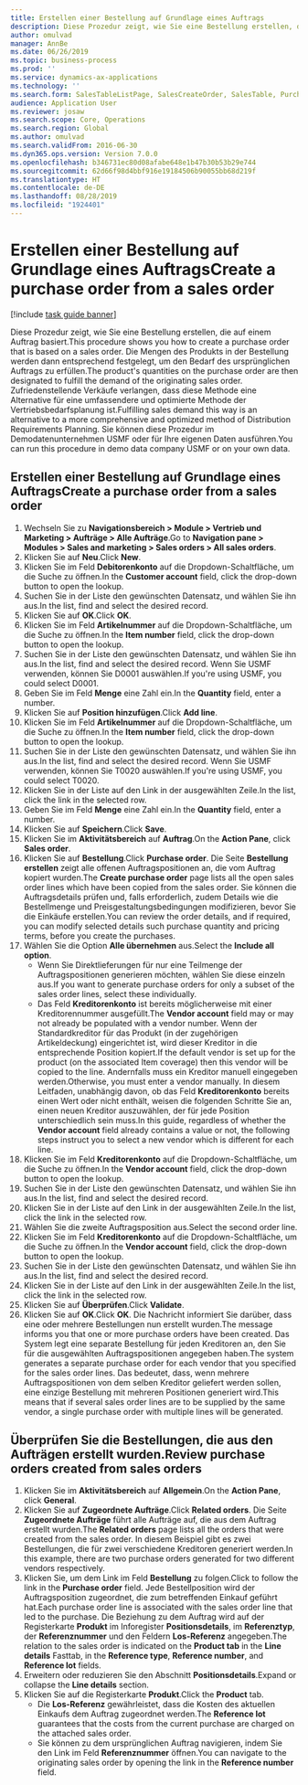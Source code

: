 ```yaml
---
title: Erstellen einer Bestellung auf Grundlage eines Auftrags
description: Diese Prozedur zeigt, wie Sie eine Bestellung erstellen, die auf einem Auftrag basiert.
author: omulvad
manager: AnnBe
ms.date: 06/26/2019
ms.topic: business-process
ms.prod: ''
ms.service: dynamics-ax-applications
ms.technology: ''
ms.search.form: SalesTableListPage, SalesCreateOrder, SalesTable, PurchCreateFromSalesOrder, VendAccountItemLookup, SalesTableReferences, PurchTable
audience: Application User
ms.reviewer: josaw
ms.search.scope: Core, Operations
ms.search.region: Global
ms.author: omulvad
ms.search.validFrom: 2016-06-30
ms.dyn365.ops.version: Version 7.0.0
ms.openlocfilehash: b346731ec80d08afabe648e1b47b30b53b29e744
ms.sourcegitcommit: 62d66f98d4bbf916e19184506b90055bb68d219f
ms.translationtype: HT
ms.contentlocale: de-DE
ms.lasthandoff: 08/28/2019
ms.locfileid: "1924401"
---
```

# <a name="create-a-purchase-order-from-a-sales-order"></a><span data-ttu-id="bd9e1-103">Erstellen einer Bestellung auf Grundlage eines Auftrags</span><span class="sxs-lookup"><span data-stu-id="bd9e1-103">Create a purchase order from a sales order</span></span>

[!include [task guide banner](../../includes/task-guide-banner.md)]

<span data-ttu-id="bd9e1-104">Diese Prozedur zeigt, wie Sie eine Bestellung erstellen, die auf einem Auftrag basiert.</span><span class="sxs-lookup"><span data-stu-id="bd9e1-104">This procedure shows you how to create a purchase order that is based on a sales order.</span></span> <span data-ttu-id="bd9e1-105">Die Mengen des Produkts in der Bestellung werden dann entsprechend festgelegt, um den Bedarf des ursprünglichen Auftrags zu erfüllen.</span><span class="sxs-lookup"><span data-stu-id="bd9e1-105">The product's quantities on the purchase order are then designated to fulfill the demand of the originating sales order.</span></span> <span data-ttu-id="bd9e1-106">Zufriedenstellende Verkäufe verlangen, dass diese Methode eine Alternative für eine umfassendere und optimierte Methode der Vertriebsbedarfsplanung ist.</span><span class="sxs-lookup"><span data-stu-id="bd9e1-106">Fulfilling sales demand this way is an alternative to a more comprehensive and optimized method of Distribution Requirements Planning.</span></span> <span data-ttu-id="bd9e1-107">Sie können diese Prozedur im Demodatenunternehmen USMF oder für Ihre eigenen Daten ausführen.</span><span class="sxs-lookup"><span data-stu-id="bd9e1-107">You can run this procedure in demo data company USMF or on your own data.</span></span>


## <a name="create-a-purchase-order-from-a-sales-order"></a><span data-ttu-id="bd9e1-108">Erstellen einer Bestellung auf Grundlage eines Auftrags</span><span class="sxs-lookup"><span data-stu-id="bd9e1-108">Create a purchase order from a sales order</span></span>
1. <span data-ttu-id="bd9e1-109">Wechseln Sie zu **Navigationsbereich > Module > Vertrieb und Marketing > Aufträge > Alle Aufträge**.</span><span class="sxs-lookup"><span data-stu-id="bd9e1-109">Go to **Navigation pane > Modules > Sales and marketing > Sales orders > All sales orders**.</span></span>
2. <span data-ttu-id="bd9e1-110">Klicken Sie auf **Neu**.</span><span class="sxs-lookup"><span data-stu-id="bd9e1-110">Click **New**.</span></span>
3. <span data-ttu-id="bd9e1-111">Klicken Sie im Feld **Debitorenkonto** auf die Dropdown-Schaltfläche, um die Suche zu öffnen.</span><span class="sxs-lookup"><span data-stu-id="bd9e1-111">In the **Customer account** field, click the drop-down button to open the lookup.</span></span>
4. <span data-ttu-id="bd9e1-112">Suchen Sie in der Liste den gewünschten Datensatz, und wählen Sie ihn aus.</span><span class="sxs-lookup"><span data-stu-id="bd9e1-112">In the list, find and select the desired record.</span></span>
5. <span data-ttu-id="bd9e1-113">Klicken Sie auf **OK**.</span><span class="sxs-lookup"><span data-stu-id="bd9e1-113">Click **OK**.</span></span>
6. <span data-ttu-id="bd9e1-114">Klicken Sie im Feld **Artikelnummer** auf die Dropdown-Schaltfläche, um die Suche zu öffnen.</span><span class="sxs-lookup"><span data-stu-id="bd9e1-114">In the **Item number** field, click the drop-down button to open the lookup.</span></span>
7. <span data-ttu-id="bd9e1-115">Suchen Sie in der Liste den gewünschten Datensatz, und wählen Sie ihn aus.</span><span class="sxs-lookup"><span data-stu-id="bd9e1-115">In the list, find and select the desired record.</span></span> <span data-ttu-id="bd9e1-116">Wenn Sie USMF verwenden, können Sie D0001 auswählen.</span><span class="sxs-lookup"><span data-stu-id="bd9e1-116">If you're using USMF, you could select D0001.</span></span>  
8. <span data-ttu-id="bd9e1-117">Geben Sie im Feld **Menge** eine Zahl ein.</span><span class="sxs-lookup"><span data-stu-id="bd9e1-117">In the **Quantity** field, enter a number.</span></span>
9. <span data-ttu-id="bd9e1-118">Klicken Sie auf **Position hinzufügen**.</span><span class="sxs-lookup"><span data-stu-id="bd9e1-118">Click **Add line**.</span></span>
10. <span data-ttu-id="bd9e1-119">Klicken Sie im Feld **Artikelnummer** auf die Dropdown-Schaltfläche, um die Suche zu öffnen.</span><span class="sxs-lookup"><span data-stu-id="bd9e1-119">In the **Item number** field, click the drop-down button to open the lookup.</span></span>
11. <span data-ttu-id="bd9e1-120">Suchen Sie in der Liste den gewünschten Datensatz, und wählen Sie ihn aus.</span><span class="sxs-lookup"><span data-stu-id="bd9e1-120">In the list, find and select the desired record.</span></span> <span data-ttu-id="bd9e1-121">Wenn Sie USMF verwenden, können Sie T0020 auswählen.</span><span class="sxs-lookup"><span data-stu-id="bd9e1-121">If you're using USMF, you could select T0020.</span></span>  
12. <span data-ttu-id="bd9e1-122">Klicken Sie in der Liste auf den Link in der ausgewählten Zeile.</span><span class="sxs-lookup"><span data-stu-id="bd9e1-122">In the list, click the link in the selected row.</span></span>
13. <span data-ttu-id="bd9e1-123">Geben Sie im Feld **Menge** eine Zahl ein.</span><span class="sxs-lookup"><span data-stu-id="bd9e1-123">In the **Quantity** field, enter a number.</span></span>
14. <span data-ttu-id="bd9e1-124">Klicken Sie auf **Speichern**.</span><span class="sxs-lookup"><span data-stu-id="bd9e1-124">Click **Save**.</span></span>
15. <span data-ttu-id="bd9e1-125">Klicken Sie im **Aktivitätsbereich** auf **Auftrag**.</span><span class="sxs-lookup"><span data-stu-id="bd9e1-125">On the **Action Pane**, click **Sales order**.</span></span>
16. <span data-ttu-id="bd9e1-126">Klicken Sie auf **Bestellung**.</span><span class="sxs-lookup"><span data-stu-id="bd9e1-126">Click **Purchase order**.</span></span> <span data-ttu-id="bd9e1-127">Die Seite **Bestellung erstellen** zeigt alle offenen Auftragspositionen an, die vom Auftrag kopiert wurden.</span><span class="sxs-lookup"><span data-stu-id="bd9e1-127">The **Create purchase order** page lists all the open sales order lines which have been copied from the sales order.</span></span> <span data-ttu-id="bd9e1-128">Sie können die Auftragsdetails prüfen und, falls erforderlich, zudem Details wie die Bestellmenge und Preisgestaltungsbedingungen modifizieren, bevor Sie die Einkäufe erstellen.</span><span class="sxs-lookup"><span data-stu-id="bd9e1-128">You can review the order details, and if required, you can modify selected details such purchase quantity and pricing terms, before you create the purchases.</span></span> 
17. <span data-ttu-id="bd9e1-129">Wählen Sie die Option **Alle übernehmen** aus.</span><span class="sxs-lookup"><span data-stu-id="bd9e1-129">Select the **Include all option**.</span></span>
    - <span data-ttu-id="bd9e1-130">Wenn Sie Direktlieferungen für nur eine Teilmenge der Auftragspositionen generieren möchten, wählen Sie diese einzeln aus.</span><span class="sxs-lookup"><span data-stu-id="bd9e1-130">If you want to generate purchase orders for only a subset of the sales order lines, select these individually.</span></span>  
    - <span data-ttu-id="bd9e1-131">Das Feld **Kreditorenkonto** ist bereits möglicherweise mit einer Kreditorennummer ausgefüllt.</span><span class="sxs-lookup"><span data-stu-id="bd9e1-131">The **Vendor account** field may or may not already be populated with a vendor number.</span></span> <span data-ttu-id="bd9e1-132">Wenn der Standardkreditor für das Produkt (in der zugehörigen Artikeldeckung) eingerichtet ist, wird dieser Kreditor in die entsprechende Position kopiert.</span><span class="sxs-lookup"><span data-stu-id="bd9e1-132">If the default vendor is set up for the product (on the associated Item coverage) then this vendor will be copied  to the line.</span></span> <span data-ttu-id="bd9e1-133">Andernfalls muss ein Kreditor manuell eingegeben werden.</span><span class="sxs-lookup"><span data-stu-id="bd9e1-133">Otherwise, you must enter a vendor manually.</span></span>  <span data-ttu-id="bd9e1-134">In diesem Leitfaden, unabhängig davon, ob das Feld **Kreditorenkonto** bereits einen Wert oder nicht enthält, weisen die folgenden Schritte Sie an, einen neuen Kreditor auszuwählen, der für jede Position unterschiedlich sein muss.</span><span class="sxs-lookup"><span data-stu-id="bd9e1-134">In this guide, regardless of whether the **Vendor account** field already contains a value or not, the following steps instruct you to select a new vendor which is different for each line.</span></span>  
18. <span data-ttu-id="bd9e1-135">Klicken Sie im Feld **Kreditorenkonto** auf die Dropdown-Schaltfläche, um die Suche zu öffnen.</span><span class="sxs-lookup"><span data-stu-id="bd9e1-135">In the **Vendor account** field, click the drop-down button to open the lookup.</span></span>
19. <span data-ttu-id="bd9e1-136">Suchen Sie in der Liste den gewünschten Datensatz, und wählen Sie ihn aus.</span><span class="sxs-lookup"><span data-stu-id="bd9e1-136">In the list, find and select the desired record.</span></span>
20. <span data-ttu-id="bd9e1-137">Klicken Sie in der Liste auf den Link in der ausgewählten Zeile.</span><span class="sxs-lookup"><span data-stu-id="bd9e1-137">In the list, click the link in the selected row.</span></span>
21. <span data-ttu-id="bd9e1-138">Wählen Sie die zweite Auftragsposition aus.</span><span class="sxs-lookup"><span data-stu-id="bd9e1-138">Select the second order line.</span></span>
22. <span data-ttu-id="bd9e1-139">Klicken Sie im Feld **Kreditorenkonto** auf die Dropdown-Schaltfläche, um die Suche zu öffnen.</span><span class="sxs-lookup"><span data-stu-id="bd9e1-139">In the **Vendor account** field, click the drop-down button to open the lookup.</span></span>
23. <span data-ttu-id="bd9e1-140">Suchen Sie in der Liste den gewünschten Datensatz, und wählen Sie ihn aus.</span><span class="sxs-lookup"><span data-stu-id="bd9e1-140">In the list, find and select the desired record.</span></span>
24. <span data-ttu-id="bd9e1-141">Klicken Sie in der Liste auf den Link in der ausgewählten Zeile.</span><span class="sxs-lookup"><span data-stu-id="bd9e1-141">In the list, click the link in the selected row.</span></span>
25. <span data-ttu-id="bd9e1-142">Klicken Sie auf **Überprüfen**.</span><span class="sxs-lookup"><span data-stu-id="bd9e1-142">Click **Validate**.</span></span>
26. <span data-ttu-id="bd9e1-143">Klicken Sie auf **OK**.</span><span class="sxs-lookup"><span data-stu-id="bd9e1-143">Click **OK**.</span></span> <span data-ttu-id="bd9e1-144">Die Nachricht informiert Sie darüber, dass eine oder mehrere Bestellungen nun erstellt wurden.</span><span class="sxs-lookup"><span data-stu-id="bd9e1-144">The message informs you that one or more purchase orders have been created.</span></span> <span data-ttu-id="bd9e1-145">Das System legt eine separate Bestellung für jeden Kreditoren an, den Sie für die ausgewählten Auftragspositionen angegeben haben.</span><span class="sxs-lookup"><span data-stu-id="bd9e1-145">The system generates a separate purchase order for each vendor that you specified for the sales order lines.</span></span> <span data-ttu-id="bd9e1-146">Das bedeutet, dass, wenn mehrere Auftragspositionen von dem selben Kreditor geliefert werden sollen, eine einzige Bestellung mit mehreren Positionen generiert wird.</span><span class="sxs-lookup"><span data-stu-id="bd9e1-146">This means that if several sales order lines are to be supplied by the same vendor, a single purchase order with multiple lines will be generated.</span></span>  

## <a name="review-purchase-orders-created-from-sales-orders"></a><span data-ttu-id="bd9e1-147">Überprüfen Sie die Bestellungen, die aus den Aufträgen erstellt wurden.</span><span class="sxs-lookup"><span data-stu-id="bd9e1-147">Review purchase orders created from sales orders</span></span>
1. <span data-ttu-id="bd9e1-148">Klicken Sie im **Aktivitätsbereich** auf **Allgemein**.</span><span class="sxs-lookup"><span data-stu-id="bd9e1-148">On the **Action Pane**, click **General**.</span></span>
2. <span data-ttu-id="bd9e1-149">Klicken Sie auf **Zugeordnete Aufträge**.</span><span class="sxs-lookup"><span data-stu-id="bd9e1-149">Click **Related orders**.</span></span> <span data-ttu-id="bd9e1-150">Die Seite **Zugeordnete Aufträge** führt alle Aufträge auf, die aus dem Auftrag erstellt wurden.</span><span class="sxs-lookup"><span data-stu-id="bd9e1-150">The **Related orders** page lists all the orders that were created from the sales order.</span></span> <span data-ttu-id="bd9e1-151">In diesem Beispiel gibt es zwei Bestellungen, die für zwei verschiedene Kreditoren generiert werden.</span><span class="sxs-lookup"><span data-stu-id="bd9e1-151">In this example, there are two purchase orders generated for two different vendors respectively.</span></span> 
3. <span data-ttu-id="bd9e1-152">Klicken Sie, um dem Link im Feld **Bestellung** zu folgen.</span><span class="sxs-lookup"><span data-stu-id="bd9e1-152">Click to follow the link in the **Purchase order** field.</span></span> <span data-ttu-id="bd9e1-153">Jede Bestellposition wird der Auftragsposition zugeordnet, die zum betreffenden Einkauf geführt hat.</span><span class="sxs-lookup"><span data-stu-id="bd9e1-153">Each purchase order line is associated with the sales order line that led to the purchase.</span></span> <span data-ttu-id="bd9e1-154">Die Beziehung zu dem Auftrag wird auf der Registerkarte **Produkt** im Inforegister **Positionsdetails**, im **Referenztyp**, der **Referenznummer** und den Feldern **Los-Referenz** angegeben.</span><span class="sxs-lookup"><span data-stu-id="bd9e1-154">The relation to the sales order is indicated on the **Product tab** in the **Line details** Fasttab, in the **Reference type**, **Reference number**, and **Reference lot** fields.</span></span>  
4. <span data-ttu-id="bd9e1-155">Erweitern oder reduzieren Sie den Abschnitt **Positionsdetails**.</span><span class="sxs-lookup"><span data-stu-id="bd9e1-155">Expand or collapse the **Line details** section.</span></span>
5. <span data-ttu-id="bd9e1-156">Klicken Sie auf die Registerkarte **Produkt**.</span><span class="sxs-lookup"><span data-stu-id="bd9e1-156">Click the **Product** tab.</span></span>
    - <span data-ttu-id="bd9e1-157">Die **Los-Referenz** gewährleistet, dass die Kosten des aktuellen Einkaufs dem Auftrag zugeordnet werden.</span><span class="sxs-lookup"><span data-stu-id="bd9e1-157">The **Reference lot** guarantees that the costs from the current purchase are charged on the attached sales order.</span></span>  
    - <span data-ttu-id="bd9e1-158">Sie können zu dem ursprünglichen Auftrag navigieren, indem Sie den Link im Feld **Referenznummer** öffnen.</span><span class="sxs-lookup"><span data-stu-id="bd9e1-158">You can navigate to the originating sales order by opening the link in the **Reference number** field.</span></span>  

